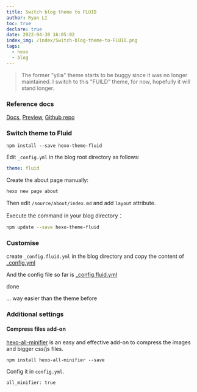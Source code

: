 ```yaml
---
title: Switch blog theme to FLUID
author: Ryan LI
toc: true
declare: true
date: 2022-04-30 16:05:02
index_img: /index/Switch-blog-theme-to-FLUID.png
tags:
  - hexo
  - blog
---
```


> The former "yilia" theme starts to be buggy since it was no longer maintained. I switch to this "FUILD" theme, for now, hopefully it will stand longer.

<!-- more -->

### Reference docs

[Docs](https://hexo.fluid-dev.com/docs/en/), [Preview](https://hexo.fluid-dev.com/posts/fluid-hitokoto/), [Github repo](https://github.com/fluid-dev/hexo-theme-fluid)

### Switch theme to Fluid

```shell
npm install --save hexo-theme-fluid
```

Edit `_config.yml` in the blog root directory as follows:

```yaml
theme: fluid
```

Create the about page manually:

```bash
hexo new page about
```

Then edit `/source/about/index.md` and add `layout` attribute.

Execute the command in your blog directory：

```bash
npm update --save hexo-theme-fluid
```

### Customise

create `_config.fluid.yml` in the blog directory and copy the content of [_config.yml](https://github.com/fluid-dev/hexo-theme-fluid/blob/master/_config.yml)

And the config file so far is [_config.fluid.yml](https://github.com/DaydreamAtNight/self_blog_hexo_backup/blob/main/_config.fluid.yml)

done

... way easier than the theme before

### Additional settings

#### Compress files add-on

 [hexo-all-minifier](https://github.com/chenzhutian/hexo-all-minifier) is an easy and effective add-on to compress the images and bigger css/js files. 

```
npm install hexo-all-minifier --save
```

Config it in `config.yml`.

```
all_minifier: true
```
